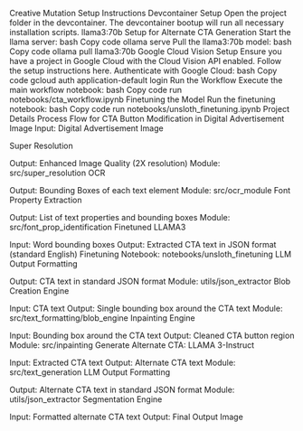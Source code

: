 Creative Mutation
Setup Instructions
Devcontainer Setup
Open the project folder in the devcontainer.
The devcontainer bootup will run all necessary installation scripts.
llama3:70b Setup for Alternate CTA Generation
Start the llama server:
bash
Copy code
ollama serve
Pull the llama3:70b model:
bash
Copy code
ollama pull llama3:70b
Google Cloud Vision Setup
Ensure you have a project in Google Cloud with the Cloud Vision API enabled. Follow the setup instructions here.
Authenticate with Google Cloud:
bash
Copy code
gcloud auth application-default login
Run the Workflow
Execute the main workflow notebook:
bash
Copy code
run notebooks/cta_workflow.ipynb
Finetuning the Model
Run the finetuning notebook:
bash
Copy code
run notebooks/unsloth_finetuning.ipynb
Project Details
Process Flow for CTA Button Modification in Digital Advertisement Image
Input: Digital Advertisement Image

Super Resolution

Output: Enhanced Image Quality (2X resolution)
Module: src/super_resolution
OCR

Output: Bounding Boxes of each text element
Module: src/ocr_module
Font Property Extraction

Output: List of text properties and bounding boxes
Module: src/font_prop_identification
Finetuned LLAMA3

Input: Word bounding boxes
Output: Extracted CTA text in JSON format (standard English)
Finetuning Notebook: notebooks/unsloth_finetuning
LLM Output Formatting

Output: CTA text in standard JSON format
Module: utils/json_extractor
Blob Creation Engine

Input: CTA text
Output: Single bounding box around the CTA text
Module: src/text_formatting/blob_engine
Inpainting Engine

Input: Bounding box around the CTA text
Output: Cleaned CTA button region
Module: src/inpainting
Generate Alternate CTA: LLAMA 3-Instruct

Input: Extracted CTA text
Output: Alternate CTA text
Module: src/text_generation
LLM Output Formatting

Output: Alternate CTA text in standard JSON format
Module: utils/json_extractor
Segmentation Engine

Input: Formatted alternate CTA text
Output: Final Output Image
